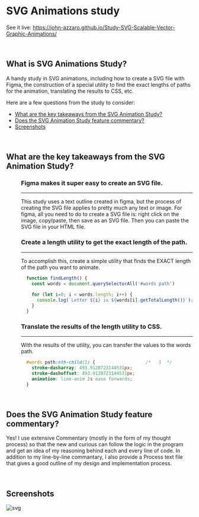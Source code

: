 # SVG Animations study
See it live: https://john-azzaro.github.io/Study-SVG-Scalable-Vector-Graphic-Animations/

<br>

## What is SVG Animations Study?
A handy study in SVG animations, including how to create a SVG file with Figma, the construction of a special utility to find the exact lengths of paths for the animation, translating the results to CSS,  etc.

Here are a few questions from the study to consider:

* [What are the key takeaways from the SVG Animation Study?](#What-are-the-key-takeaways-from-the-SVG-Animation-Study)
* [Does the SVG Animation Study feature commentary?](#Does-the-SVG-Animation-Study-feature-commentary)
* [Screenshots](#Screenshots)

<br>

## What are the key takeaways from the SVG Animation Study?

<dl>
<dd>

### Figma makes it super easy to create an SVG file.
-----
This study uses a text outline created in figma, but the process of creating the SVG file applies to pretty much any text or image. For figma, all
you need to do to create a SVG file is: right click on the image, copy/paste, then save as an SVG file. Then you can paste the SVG file in your HTML
file.


### Create a length utility to get the exact length of the path. 
-----
To accomplish this, create a simple utility that finds the EXACT length of the path you want to animate.
```JavaScript
  function findLength() {
    const words = document.querySelectorAll('#words path')                // select the words path
                                                                
    for (let i=0; i < words.length; i++) {                                // loop through the words paths...
      console.log(`Letter ${i} is ${words[i].getTotalLength()}`);         // "Letter 0 is 493.9128723144531"
    }
  }
```

### Translate the results of the length utility to CSS.
-----
With the results of the utility, you can transfer the values to  the words path.
```CSS
  #words path:nth-child(2) {                   /*   S  */
    stroke-dasharray: 493.9128723144531px;
    stroke-dashoffset: 493.9128723144531px;
    animation: line-anim 2s ease forwards;
  }
```


</dd>
</dl>

<br>

## Does the SVG Animation Study feature commentary?
Yes! I use extensive Commentary (mostly in the form of my thought process) so that the new and curious can follow the logic in the program and get an idea of my reasoning behind each and every line of code.  In addition to my line-by-line commantary, I also provide a Process text file that gives a good outline of my design and implementation process. 

<br>

## Screenshots
![svg](https://user-images.githubusercontent.com/37447586/74305868-dd428e80-4d15-11ea-89f4-2c8530907d28.png)
